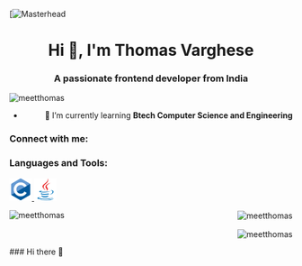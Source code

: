 [![Masterhead](https://www.csoonline.com/wp-content/uploads/2023/09/anonymous_hooded_figure_consisting_of_binary_code_stands_in_a_virtual_corridor_of_circuits_hacker_identity_by_cosmin4000_gettyimages-516143404_2400x1600-100858205-orig.jpg?quality=50&strip=all&w=1024)
<h1 align="center">Hi 👋, I'm Thomas Varghese</h1>
<h3 align="center">A passionate frontend developer from India</h3>
<imh align= "right" alt="Coding" width="400" src="https://www.csoonline.com/wp-content/uploads/2023/09/anonymous_hooded_figure_consisting_of_binary_code_stands_in_a_virtual_corridor_of_circuits_hacker_identity_by_cosmin4000_gettyimages-516143404_2400x1600-100858205-orig.jpg?quality=50&strip=all&w=1024">

<p align="left"> <img src="https://komarev.com/ghpvc/?username=meetthomas&label=Profile%20views&color=0e75b6&style=flat" alt="meetthomas" /> </p>

- 🌱 I’m currently learning **Btech Computer Science and Engineering**

<h3 align="left">Connect with me:</h3>
<p align="left">
</p>

<h3 align="left">Languages and Tools:</h3>
<p align="left"> <a href="https://www.cprogramming.com/" target="_blank" rel="noreferrer"> <img src="https://raw.githubusercontent.com/devicons/devicon/master/icons/c/c-original.svg" alt="c" width="40" height="40"/> </a> <a href="https://www.java.com" target="_blank" rel="noreferrer"> <img src="https://raw.githubusercontent.com/devicons/devicon/master/icons/java/java-original.svg" alt="java" width="40" height="40"/> </a> </p>

<p><img align="left" src="https://github-readme-stats.vercel.app/api/top-langs?username=meetthomas&show_icons=true&locale=en&layout=compact" alt="meetthomas" /></p>

<p>&nbsp;<img align="center" src="https://github-readme-stats.vercel.app/api?username=meetthomas&show_icons=true&locale=en" alt="meetthomas" /></p>

<p><img align="center" src="https://github-readme-streak-stats.herokuapp.com/?user=meetthomas&" alt="meetthomas" /></p>### Hi there 👋

<!--
**meetThomas/meetThomas** is a ✨ _special_ ✨ repository because its `README.md` (this file) appears on your GitHub profile.
